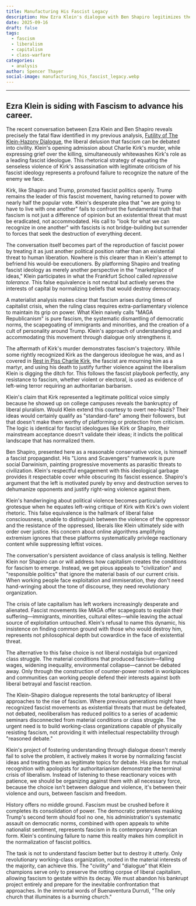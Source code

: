```yaml
---
title: Manufacturing His Fascist Legacy
description: How Ezra Klein's dialogue with Ben Shapiro legitimizes the fascist project.
date: 2025-09-16
draft: false
tags:
  - fascism
  - liberalism
  - capitalism
  - class-warfare
categories:
  - analysis
author: Spencer Thayer
social-image: manufacturing_his_fascist_legacy.webp
---
```

---
## Ezra Klein is siding with Fascism to advance his career.

The recent conversation between Ezra Klein and Ben Shapiro reveals precisely the fatal flaw identified in my previous analysis, [Futility of The Klein-Hazony Dialogue](https://negativematerialism.press/analysis/futility-of-the-klein-hazony-dialogue/), the liberal delusion that fascism can be debated into civility. Klein's opening admission about Charlie Kirk's murder, while expressing grief over the killing, simultaneously whitewashes Kirk's role as a leading fascist ideologue. This rhetorical strategy of equating the senseless violence of Kirk's assassination with legitimate criticism of his fascist ideology represents a profound failure to recognize the nature of the enemy we face.

Kirk, like Shapiro and Trump, promoted fascist politics openly. Trump remains the leader of this fascist movement, having returned to power with nearly half the popular vote. Klein's desperate plea that "we are going to have to live with one another" fails to confront the fundamental truth that fascism is not just a difference of opinion but an existential threat that must be eradicated, not accommodated. His call to "look for what we can recognize in one another" with fascists is not bridge-building but surrender to forces that seek the destruction of everything decent.

The conversation itself becomes part of the reproduction of fascist power by treating it as just another political position rather than an existential threat to human liberation. Nowhere is this clearer than in Klein's attempt to befriend his would-be executioners. By platforming Shapiro and treating fascist ideology as merely another perspective in the "marketplace of ideas," Klein participates in what the Frankfurt School called *repressive tolerance*. This false equivalence is not neutral but actively serves the interests of capital by normalizing beliefs that would destroy democracy.

A materialist analysis makes clear that fascism arises during times of capitalist crisis, when the ruling class requires extra-parliamentary violence to maintain its grip on power. What Klein naively calls "MAGA Republicanism" is pure fascism, the systematic dismantling of democratic norms, the scapegoating of immigrants and minorities, and the creation of a cult of personality around Trump. Klein's approach of understanding and accommodating this movement through dialogue only strengthens it.

The aftermath of Kirk's murder demonstrates fascism's trajectory. While some rightly recognized Kirk as the dangerous ideologue he was, and as I covered in  [Rest in Piss Charlie Kirk](https://negativematerialism.press/analysis/rest-in-piss-charlie-kirk/), the fascist are mourning him as a martyr, and using his death to justify further violence against the liberalism Klein is digging the ditch for. This follows the fascist playbook perfectly, any resistance to fascism, whether violent or electoral, is used as evidence of left-wing terror requiring an authoritarian barbarism.

Klein's claim that Kirk represented a legitimate political voice simply because he showed up on college campuses reveals the bankruptcy of liberal pluralism. Would Klein extend this courtesy to overt neo-Nazis? Their ideas would certainly qualify as "standard-fare" among their followers, but that doesn't make them worthy of platforming or protection from criticism. The logic is identical for fascist ideologues like Kirk or Shapiro, their mainstream acceptance doesn't validate their ideas; it indicts the political landscape that has normalized them.

Ben Shapiro, presented here as a reasonable conservative voice, is himself a fascist propagandist. His "Lions and Scavengers" framework is pure social Darwinism, painting progressive movements as parasitic threats to civilization. Klein's respectful engagement with this ideological garbage provides it respectable cover while obscuring its fascist essence. Shapiro's argument that the left is motivated purely by envy and destruction serves to dehumanize opponents and justify right-wing violence against them.

Klein's handwringing about political violence becomes particularly grotesque when he equates left-wing critique of Kirk with Kirk's own violent rhetoric. This false equivalence is the hallmark of liberal false consciousness, unable to distinguish between the violence of the oppressor and the resistance of the oppressed, liberals like Klein ultimately side with order over justice. His concern about online algorithms amplifying extremism ignores that these platforms systematically privilege reactionary content while suppressing leftist voices.

The conversation's persistent avoidance of class analysis is telling. Neither Klein nor Shapiro can or will address how capitalism creates the conditions for fascism to emerge. Instead, we get pious appeals to "civilization" and "responsible politics" that ignore the material basis of our current crisis. When working people face exploitation and immiseration, they don't need hand-wringing about the tone of discourse, they need revolutionary organization.

The crisis of late capitalism has left workers increasingly desperate and alienated. Fascist movements like MAGA offer scapegoats to explain their suffering—immigrants, minorities, cultural elites—while leaving the actual source of exploitation untouched. Klein's refusal to name this dynamic, his insistence on finding common ground with those who would destroy him, represents not philosophical depth but cowardice in the face of existential threat.

The alternative to this false choice is not liberal nostalgia but organized class struggle. The material conditions that produced fascism—falling wages, widening inequality, environmental collapse—cannot be debated away. Only through the construction of counter-power rooted in workplaces and communities can working people defend their interests against both liberal betrayal and fascist reaction.

The Klein-Shapiro dialogue represents the total bankruptcy of liberal approaches to the rise of fascism. Where previous generations might have recognized fascist movements as existential threats that must be defeated, not debated, neoliberalism has reduced politics to a series of academic seminars disconnected from material conditions or class struggle. The urgent need is to build working-class organizations capable of physically resisting fascism, not providing it with intellectual respectability through "reasoned debate."

Klein's project of fostering understanding through dialogue doesn't merely fail to solve the problem, it actively makes it worse by normalizing fascist ideas and treating them as legitimate topics for debate. His pleas for mutual recognition with apologists for authoritarianism demonstrate the terminal crisis of liberalism. Instead of listening to these reactionary voices with patience, we should be organizing against them with all necessary force, because the choice isn't between dialogue and violence, it's between their violence and ours, between fascism and freedom.

History offers no middle ground. Fascism must be crushed before it completes its consolidation of power. The democratic pretenses masking Trump's second term should fool no one, his administration's systematic assault on democratic norms, combined with open appeals to white nationalist sentiment, represents fascism in its contemporary American form. Klein's continuing failure to name this reality makes him complicit in the normalization of fascist politics.

The task is not to understand fascism better but to destroy it utterly. Only revolutionary working-class organization, rooted in the material interests of the majority, can achieve this. The "civility" and "dialogue" that Klein champions serve only to preserve the rotting corpse of liberal capitalism, allowing fascism to gestate within its decay. We must abandon his bankrupt project entirely and prepare for the inevitable confrontation that approaches. In the immortal words of Buenaventura Durruti, "The only church that illuminates is a burning church."